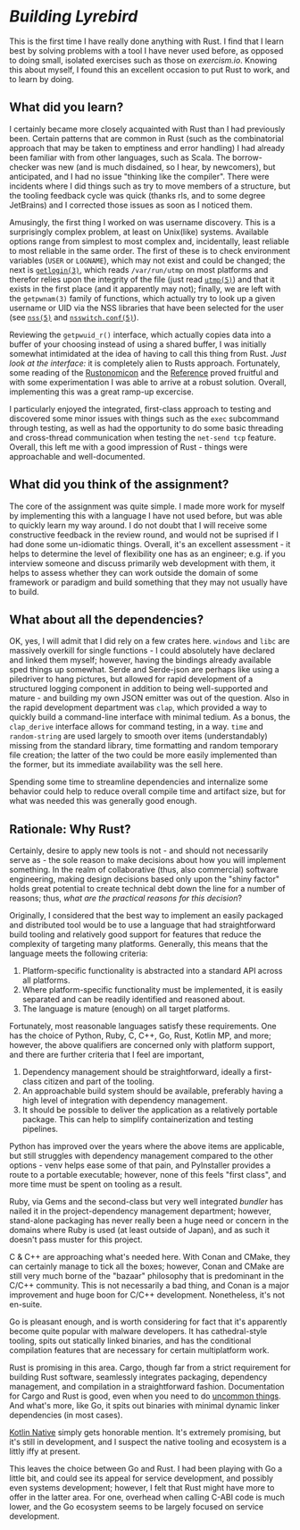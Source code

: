 # *Building Lyrebird*

This is the first time I have really done anything with Rust. I find
that I learn best by solving problems with a tool I have never used
before, as opposed to doing small, isolated exercises such as those on
*exercism.io*. Knowing this about myself, I found this an excellent
occasion to put Rust to work, and to learn by doing.

## What did you learn?

I certainly became more closely acquainted with Rust than I had
previously been. Certain patterns that are common in Rust (such as the
combinatorial approach that may be taken to emptiness and error
handling) I had already been familiar with from other languages, such
as Scala. The borrow-checker was new (and is much disdained, so I
hear, by newcomers), but anticipated, and I had no issue "thinking
like the compiler". There were incidents where I did things such as
try to move members of a structure, but the tooling feedback cycle was
quick (thanks rls, and to some degree JetBrains) and I corrected those
issues as soon as I noticed them.

Amusingly, the first thing I worked on was username discovery. This is
a surprisingly complex problem, at least on Unix(like) systems.
Available options range from simplest to most complex and,
incidentally, least reliable to most reliable in the same order. The
first of these is to check environment variables (`USER` or
`LOGNAME`), which may not exist and could be changed; the next is
[`getlogin(3)`](https://man7.org/linux/man-pages/man3/getlogin.3.html),
which reads `/var/run/utmp` on most platforms and therefor relies upon
the integrity of the file (just read
[`utmp(5)`](https://man7.org/linux/man-pages/man5/utmp.5.html)) and
that it exists in the first place (and it apparently may not);
finally, we are left with the `getpwnam(3)` family of functions, which
actually try to look up a given username or UID via the NSS libraries
that have been selected for the user (see
[`nss(5)`](https://www.man7.org/linux/man-pages/man5/nss.5.html) and
[`nsswitch.conf(5)`](https://www.man7.org/linux/man-pages/man5/nsswitch.conf.5.html)).

Reviewing the `getpwuid_r()` interface, which actually copies data
into a buffer of your choosing instead of using a shared buffer, I was
initially somewhat intimidated at the idea of having to call this
thing from Rust. *Just look at the interface:* it is completely alien
to Rusts approach. Fortunately, some reading of the
[Rustonomicon](https://doc.rust-lang.org/nomicon/ffi.html) and the
[Reference](https://doc.rust-lang.org/reference/unsafety.html) proved
fruitful and with some experimentation I was able to arrive at a
robust solution. Overall, implementing this was a great ramp-up
excercise.

I particularly enjoyed the integrated, first-class approach to testing
and discovered some minor issues with things such as the `exec`
subcommand through testing, as well as had the opportunity to do some
basic threading and cross-thread communication when testing the
`net-send tcp` feature. Overall, this left me with a good impression
of Rust - things were approachable and well-documented.

## What did you think of the assignment?

The core of the assignment was quite simple. I made more work for
myself by implementing this with a language I have not used before,
but was able to quickly learn my way around. I do not doubt that I
will receive some constructive feedback in the review round, and would
not be suprised if I had done some un-idiomatic things. Overall, it's
an excellent assessment - it helps to determine the level of
flexibility one has as an engineer; e.g. if you interview someone and
discuss primarily web development with them, it helps to assess
whether they can work outside the domain of some framework or paradigm
and build something that they may not usually have to build.

## What about all the dependencies?

OK, yes, I will admit that I did rely on a few crates here. `windows`
and `libc` are massively overkill for single functions - I could
absolutely have declared and linked them myself; however, having the
bindings already available sped things up somewhat. Serde and
Serde-json are perhaps like using a piledriver to hang pictures, but
allowed for rapid development of a structured logging component in
addition to being well-supported and mature - and building my own JSON
emitter was out of the question. Also in the rapid development
department was `clap`, which provided a way to quickly build a
command-line interface with minimal tedium. As a bonus, the
`clap_derive` interface allows for command testing, in a way. `time`
and `random-string` are used largely to smooth over items
(understandably) missing from the standard library, time formatting
and random temporary file creation; the latter of the two could be
more easily implemented than the former, but its immediate
availability was the sell here.

Spending some time to streamline dependencies and internalize some
behavior could help to reduce overall compile time and artifact size,
but for what was needed this was generally good enough.

## Rationale: Why Rust?

Certainly, desire to apply new tools is not - and should not
necessarily serve as - the sole reason to make decisions about how you
will implement something. In the realm of collaborative (thus, also
commercial) software engineering, making design decisions based only
upon the "shiny factor" holds great potential to create technical debt
down the line for a number of reasons; thus, *what are the practical
reasons for this decision*?

Originally, I considered that the best way to implement an easily
packaged and distributed tool would be to use a language that had
straightforward build tooling and relatively good support for features
that reduce the complexity of targeting many platforms. Generally,
this means that the language meets the following criteria:

1. Platform-specific functionality is abstracted into a standard API
   across all platforms.
2. Where platform-specific functionality must be implemented, it is
   easily separated and can be readily identified and reasoned about.
3. The language is mature (enough) on all target platforms.

Fortunately, most reasonable languages satisfy these requirements. One
has the choice of Python, Ruby, C, C++, Go, Rust, Kotlin MP, and more;
however, the above qualifiers are concerned only with platform
support, and there are further criteria that I feel are important,

1. Dependency management should be straightforward, ideally a
   first-class citizen and part of the tooling.
2. An approachable build system should be available, preferably having
   a high level of integration with dependency management.
3. It should be possible to deliver the application as a relatively
   portable package. This can help to simplify containerization and
   testing pipelines.
   
Python has improved over the years where the above items are
applicable, but still struggles with dependency management compared to
the other options - venv helps ease some of that pain, and PyInstaller
provides a route to a portable executable; however, none of this feels
"first class", and more time must be spent on tooling as a result.

Ruby, via Gems and the second-class but very well integrated *bundler*
has nailed it in the project-dependency management department;
however, stand-alone packaging has never really been a huge need or
concern in the domains where Ruby is used (at least outside of Japan),
and as such it doesn't pass muster for this project.

C & C++ are approaching what's needed here. With Conan and CMake, they
can certainly manage to tick all the boxes; however, Conan and CMake
are still very much borne of the "bazaar" philosophy that is
predominant in the C/C++ community. This is not necessarily a bad
thing, and Conan is a major improvement and huge boon for C/C++
development. Nonetheless, it's not en-suite.

Go is pleasant enough, and is worth considering for fact that it's
apparently become quite popular with malware developers. It has
cathedral-style tooling, spits out statically linked binaries, and has
the conditional compilation features that are necessary for certain
multiplatform work.

Rust is promising in this area. Cargo, though far from a strict
requirement for building Rust software, seamlessly integrates
packaging, dependency management, and compilation in a straightforward
fashion. Documentation for Cargo and Rust is good, even when you need
to do [uncommon things](./src/platform/unix.rs). And what's more, like
Go, it spits out binaries with minimal dynamic linker dependencies (in
most cases).

[Kotlin Native](https://kotlinlang.org/docs/multiplatform.html) simply
gets honorable mention. It's extremely promising, but it's still in
development, and I suspect the native tooling and ecosystem is a
littly iffy at present.

This leaves the choice between Go and Rust. I had been playing with Go
a little bit, and could see its appeal for service development, and
possibly even systems development; however, I felt that Rust might
have more to offer in the latter area. For one, overhead when calling
C-ABI code is much lower, and the Go ecosystem seems to be largely
focused on service development.
